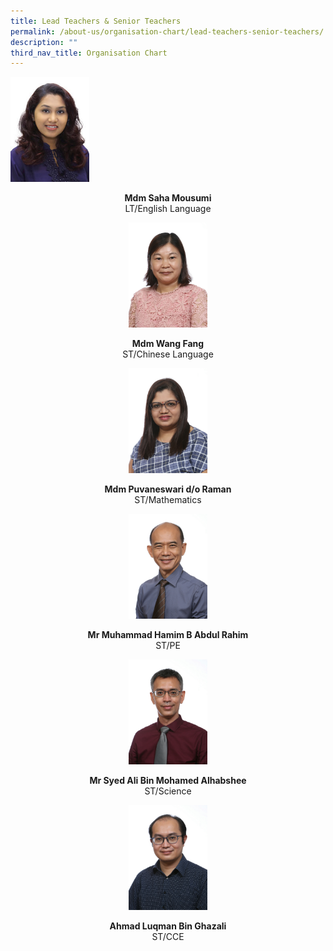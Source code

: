 ```yaml
---
title: Lead Teachers & Senior Teachers
permalink: /about-us/organisation-chart/lead-teachers-senior-teachers/
description: ""
third_nav_title: Organisation Chart
---
```

<img src="/images/mdm%20saha%20mousumi.jpeg" 
     style="width:25%">
<center> <b>Mdm Saha Mousumi<br> </b>
LT/English Language<center>
	
<img src="/images/mdm wang fang.jpg" 
     style="width:25%">
<center> <b>Mdm Wang Fang<br> </b>
ST/Chinese Language<center>
	
<img src="/images/mdm puvaneswari d_o raman.jpg" 
     style="width:25%">
<center> <b>Mdm Puvaneswari d/o Raman<br> </b>
ST/Mathematics<center>
	
<img src="/images/mr muhamad hamim b abdul rahim.jpg" 
     style="width:25%">
<center> <b>Mr Muhammad Hamim B Abdul Rahim<br> </b>
ST/PE<center>
	

<img src="/images/mr syed ali bin mohd alhabshee.jpg" 
     style="width:25%">
<center> <b>Mr Syed Ali Bin Mohamed Alhabshee<br> </b>
ST/Science<center>
	
<img src="/images/mr ahmad luqman bin ghazali.jpg" 
     style="width:25%">
<center> <b>Ahmad Luqman Bin Ghazali<br> </b>
ST/CCE<center>